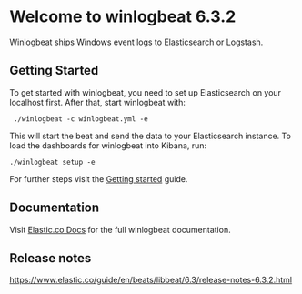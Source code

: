 # Welcome to winlogbeat 6.3.2

Winlogbeat ships Windows event logs to Elasticsearch or Logstash.

## Getting Started

To get started with winlogbeat, you need to set up Elasticsearch on your localhost first. After that, start winlogbeat with:

     ./winlogbeat -c winlogbeat.yml -e

This will start the beat and send the data to your Elasticsearch instance. To load the dashboards for winlogbeat into Kibana, run:

    ./winlogbeat setup -e

For further steps visit the [Getting started](https://www.elastic.co/guide/en/beats/winlogbeat/6.3/winlogbeat-getting-started.html) guide.

## Documentation

Visit [Elastic.co Docs](https://www.elastic.co/guide/en/beats/winlogbeat/6.3/index.html) for the full winlogbeat documentation.

## Release notes

https://www.elastic.co/guide/en/beats/libbeat/6.3/release-notes-6.3.2.html
